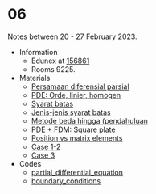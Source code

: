 # 06
Notes between 20 - 27 February 2023.

- Information
  + Edunex at [156861](https://edunex.itb.ac.id/courses/44705/preview/156861)
  + Rooms 9225.
- Materials
  + [Persamaan diferensial parsial](20230221-0.jpeg)
  + [PDE: Orde, linier, homogen](20230221-1.jpeg)
  + [Syarat batas](20230221-2.jpeg)
  + [Jenis-jenis syarat batas](20230221-3.jpeg)
  + [Metode beda hingga (pendahuluan](20230221-4.jpeg)
  + [PDE + FDM: Square plate](20230223-0.jpeg)
  + [Position vs matrix elements](20230223-1.jpeg)
  + [Case 1-2](20230223-2.jpeg)
  + [Case 3](20230223-3.jpeg)
- Codes
  + [partial_differential_equation](https://github.com/dudung/py-jupyter-nb/blob/main/src/apply/nummeth/pde/partial_differential_equation.ipynb)
  + [boundary_conditions](https://github.com/dudung/py-jupyter-nb/blob/main/src/apply/nummeth/pde/boundary_conditions.ipynb)
